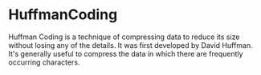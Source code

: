 # HuffmanCoding
Huffman Coding is a technique of compressing data to reduce its size without losing any of the details. It was first developed by David Huffman. 
It's generally useful to compress the data in which there are frequently occurring characters.
